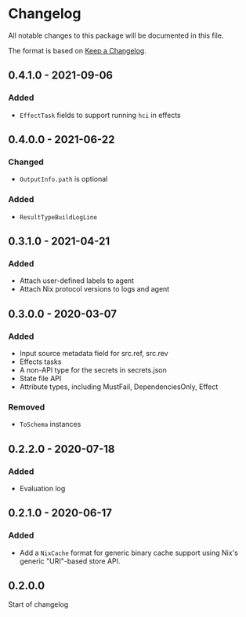 
# Changelog

All notable changes to this package will be documented in this file.

The format is based on [Keep a Changelog](https://keepachangelog.com/en/1.0.0/).

## 0.4.1.0 - 2021-09-06

### Added

 - `EffectTask` fields to support running `hci` in effects

## 0.4.0.0 - 2021-06-22

### Changed

 - `OutputInfo.path` is optional

### Added

 - `ResultTypeBuildLogLine`

## 0.3.1.0 - 2021-04-21

### Added

 - Attach user-defined labels to agent
 - Attach Nix protocol versions to logs and agent

## 0.3.0.0 - 2020-03-07

### Added

 - Input source metadata field for src.ref, src.rev
 - Effects tasks
 - A non-API type for the secrets in secrets.json
 - State file API
 - Attribute types, including MustFail, DependenciesOnly, Effect

### Removed

 - `ToSchema` instances

## 0.2.2.0 - 2020-07-18

### Added

 - Evaluation log

## 0.2.1.0 - 2020-06-17

### Added

 - Add a `NixCache` format for generic binary cache support using Nix's generic "URI"-based store API.

## 0.2.0.0

Start of changelog

